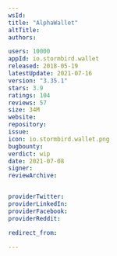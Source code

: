 ```yaml
---
wsId: 
title: "AlphaWallet"
altTitle: 
authors:

users: 10000
appId: io.stormbird.wallet
released: 2018-05-19
latestUpdate: 2021-07-16
version: "3.35.1"
stars: 3.9
ratings: 104
reviews: 57
size: 34M
website: 
repository: 
issue: 
icon: io.stormbird.wallet.png
bugbounty: 
verdict: wip
date: 2021-07-08
signer: 
reviewArchive:


providerTwitter: 
providerLinkedIn: 
providerFacebook: 
providerReddit: 

redirect_from:

---
```



